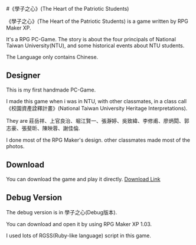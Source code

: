 #《學子之心》(The Heart of the Patriotic Students)

《學子之心》(The Heart of the Patriotic Students) is a game written by RPG Maker XP.

It's a RPG PC-Game. The story is about the four principals of National Taiwan University(NTU), and some historical events about NTU students.

The Language only contains Chinese.

## Designer

This is my first handmade PC-Game.

I made this game when i was in NTU, with other classmates, in a class call 《校園資產詮釋計畫》(National Taiwan University Heritage Interpretations).  

They are 莊岳祥、上官良治、堀江賢一、張瀞婷、吳致緯、李修甫、廖炳閎、郭志豪、張斐昕、陳映蓉、謝佳倫.  

I done most of the RPG Maker's design. other classmates made most of the photos.  

## Download

You can download the game and play it directly. [Download Link](/《學子之心》1.01安裝檔.exe)

## Debug Version

The debug version is in 學子之心(Debug版本).  

You can download and open it by using RPG Maker XP 1.03.  

I used lots of RGSS(Ruby-like language) script in this game.  